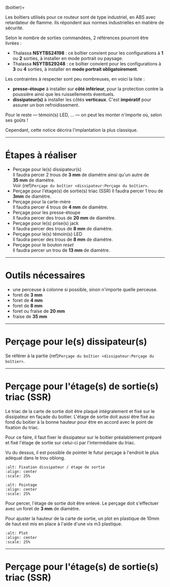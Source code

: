(boitier)=

Les boîtiers utilisés pour ce routeur sont de type industriel, en ABS avec retardateur de flamme.
Ils répondent aux normes industrielles en matière de sécurité.

Selon le nombre de sorties commandées, 2 références pourront être livrées :
- Thalassa **NSYTBS24198** : ce boîtier convient pour les configurations à **1** ou **2** sorties, à installer en mode portrait ou paysage.
- Thalassa **NSYTBS29248** : ce boîtier convient pour les configurations à **3** ou **4** sorties, à installer en **mode portrait obligatoirement**.

Les contraintes à respecter sont peu nombreuses, en voici la liste :
- **presse-étoupe** à installer sur **côté inférieur**, pour la protection contre la poussière ainsi que les ruissellements éventuels.
- **dissipateur(s)** à installer les côtés **verticaux**. C'est **impératif** pour assurer un bon refroidissement.

Pour le reste — témoin(s) LED, ... — on peut les monter n'importe où, selon ses goûts !

Cependant, cette notice décrira l'implantation la plus classique.

---

# Étapes à réaliser

- Perçage pour le(s) dissipateur(s)  
  Il faudra percer 2 trous de **3 mm** de diamètre ainsi qu'un autre de **35 mm** de diamètre.  
  Voir {ref}`Perçage du boîtier <dissipateur:Perçage du boîtier>`.
- Perçage pour l'étage(s) de sortie(s) triac (SSR)
  Il faudra percer 1 trou de **3mm** de diamètre.
- Perçage pour la carte-mère  
  Il faudra percer 4 trous de **4 mm** de diamètre.
- Perçage pour les presse-étoupe  
  Il faudra percer des trous de **20 mm** de diamètre.
- Perçage pour le(s) prise(s) jack  
  Il faudra percer des trous de **8 mm** de diamètre.
- Perçage pour le(s) témoin(s) LED  
  Il faudra percer des trous de **8 mm** de diamètre.
- Perçage pour le bouton *reset*  
  Il faudra percer un trou de **13 mm** de diamètre.


---

# Outils nécessaires

- une perceuse à colonne si possible, sinon n'importe quelle perceuse.
- foret de **3 mm**
- foret de **4 mm**
- foret de **8 mm**
- foret ou fraise de **20 mm**
- fraise de **35 mm**

---

# Perçage pour le(s) dissipateur(s)

  Se référer à la partie {ref}`Perçage du boîtier <dissipateur:Perçage du boîtier>`.

---

# Perçage pour l'étage(s) de sortie(s) triac (SSR)

Le triac de la carte de sortie doit être plaqué intégralement et fixé sur le dissipateur en façade du boitier.
L'étage de sortie doit aussi être fixé au fond du boitier à la bonne hauteur pour être en accord avec le point
de fixation du triac.

Pour ce faire, il faut fixer le dissipateur sur le boitier préalablement préparé et fixé l'étage de sortie sur
celui-ci par l'intermédiaire du triac.

Vu du dessus, il est possible de pointer le futur perçage à l'endroit le plus adéquat dans le trou oblong.

```{figure} img/Et_Sortie_pointage_1.jpg
:alt: Fixation dissipateur / étage de sortie
:align: center
:scale: 25%
```

```{figure} img/Pointage_ETsortie.jpg
:alt: Pointage
:align: center
:scale: 25%
```

Pour percer, l'étage de sortie doit être enlevé.
Le perçage doit s'effectuer avec un foret de **3 mm** de diamètre.

Pour ajuster la hauteur de la carte de sortie, un plot en plastique de 10mm de haut est mis en place à l'aide d'une vis m3 plastique.

```{figure} img/Plot_ETsortie.png
:alt: Plot
:align: center
:scale: 25%
```

---

# Perçage pour l'étage(s) de sortie(s) triac (SSR)